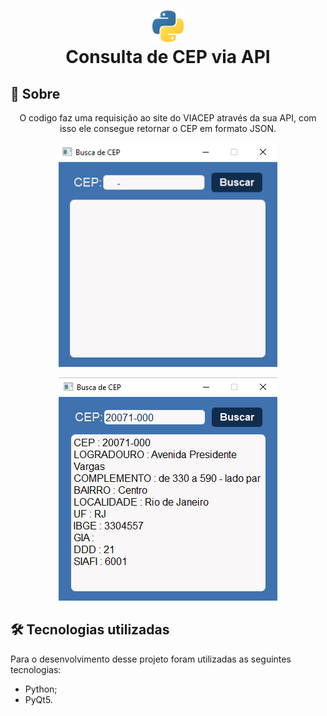 <h1 align="center">
<img src="https://github.com/ipedromotta/Python/blob/main/logo.png" width="50"><br>Consulta de CEP via API
</h1>

## :page_facing_up: Sobre #

<p align="center"> 
O codigo faz uma requisição ao site do VIACEP através da sua API, com isso ele consegue retornar o CEP em formato JSON.
</p>
<p align="center">
 <img src="https://github.com/ipedromotta/requisicaocep-Python/blob/main/preview/example1.png" width="350">
</p>
<p align="center">
  <img src="https://github.com/ipedromotta/requisicaocep-Python/blob/main/preview/example2.png" width="350">
</p>
<p align="center"> 

## 🛠️ Tecnologias utilizadas #

Para o desenvolvimento desse projeto foram utilizadas as seguintes tecnologias:

* Python;
* PyQt5.
